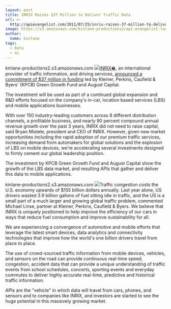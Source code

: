 ```yaml
---
layout: post
title: INRIX Raises $37 Million to Deliver Traffic Data
url: >-
  http://apievangelist.com/2011/07/25/inrix-raises-37-million-to-deliver-traffic-data/
image: https://s3.amazonaws.com/kinlane-productions2/api-evangelist-logos/api-evangelist-butterfly-vertical.png
author:
  name: kinlane
tags:
  - Data
  - ai
---
```

kinlane-productions2.s3.amazonaws.com [![](http://kinlane-productions.s3.amazonaws.com/api-evangelist/inrix/inrix-logo.gif)](http://www.inrix.com/)[INRIX�](http://www.inrix.com/), an international provider of traffic information, and driving services, [announced a commitment of $37 million in funding](http://www.inrix.com/pressrelease.asp?ID=133 "announced a commitment of $37 million in funding") led by Kleiner, Perkins, Caufield & Byers' (KPCB) Green Growth Fund and August Capital.

The investment will be used as part of a continued global expansion and R&D efforts focused on the company's in-car, location based services (LBS) and mobile applications businesses.

With over 150 industry-leading customers across 8 different distribution channels, a profitable business, and nearly 90 percent compound annual revenue growth over the past 3 years, INRIX did not need to raise capital, said Bryan Mistele, president and CEO of INRIX. However, given new market opportunities including the rapid adoption of our premium traffic services, increasing demand from automakers for global solutions and the explosion of LBS on mobile devices, we're accelerating several investments designed to firmly cement our global leadership position.

The investment by KPCB Green Growth Fund and August Capital show the growth of the LBS data market, and resulting APIs that gather and deliver this data to mobile applications.

kinlane-productions2.s3.amazonaws.com ![](http://kinlane-productions.s3.amazonaws.com/api-evangelist/inrix/inrix-traffic-mobile-applications.jpg)Traffic congestion costs the U.S. economy upwards of $155 billion dollars annually. Last year alone, US drivers wasted 3.9 billion gallons of fuel sitting idle in traffic, and the US is a small part of a much larger and growing global traffic problem, commented Michael Linse, partner at Kleiner, Perkins, Caufield & Byers. We believe that INRIX is uniquely positioned to help improve the efficiency of our cars in ways that reduce fuel consumption and improve sustainability for all.

We are experiencing a convergence of automotive and mobile efforts that leverage the latest smart devices, data analytics and connectivity technologies that improve how the world's one billion drivers travel from place to place.

The use of crowd-sourced traffic information from mobile devices, vehicles, and sensors on the road can provide continuous real-time speed, congestion, accident data that can provide a unique understanding of traffic events from school schedules, concerts, sporting events and everyday commutes to deliver highly accurate real-time, predictive and historical traffic information.

APIs are the "vehicle" in which data will travel from cars, phones, and sensors and to companies like INRIX, and investors are started to see the huge potential in this massively growing market.